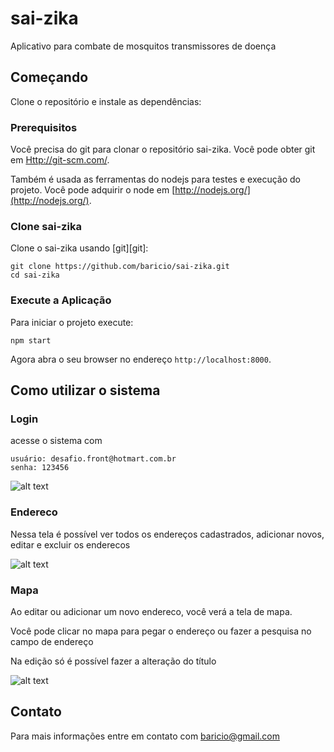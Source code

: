 # sai-zika

Aplicativo para combate de mosquitos transmissores de doença

## Começando

Clone o repositório e instale as dependências:

### Prerequisitos
Você precisa do git para clonar o repositório sai-zika. Você pode obter git em
[Http://git-scm.com/](http://git-scm.com/).

Também é usada as ferramentas do nodejs para testes e execução do projeto.
Você pode adquirir o node em [http://nodejs.org/](http://nodejs.org/).

### Clone sai-zika

Clone o sai-zika usando [git][git]:

```
git clone https://github.com/baricio/sai-zika.git
cd sai-zika
```

### Execute a Aplicação

Para iniciar o projeto execute:

```
npm start
```

Agora abra o seu browser no endereço `http://localhost:8000`.

## Como utilizar o sistema

### Login

acesse o sistema com

```
usuário: desafio.front@hotmart.com.br
senha: 123456
```

![alt text](https://raw.githubusercontent.com/baricio/sai-zika/master/doc/login.png "Tela de Login")

### Endereco

Nessa tela é possível ver todos os endereços cadastrados, adicionar novos, editar e excluir os enderecos

![alt text](https://raw.githubusercontent.com/baricio/sai-zika/master/doc/endereco.png "Tela de endereco")


### Mapa

Ao editar ou adicionar um novo endereco, você verá a tela de mapa.

Você pode clicar no mapa para pegar o endereço ou fazer a pesquisa no campo de endereço

Na edição só é possível fazer a alteração do título

![alt text](https://raw.githubusercontent.com/baricio/sai-zika/master/doc//mapa.png "Tela de mapa")


## Contato

Para mais informações entre em contato com  baricio@gmail.com
